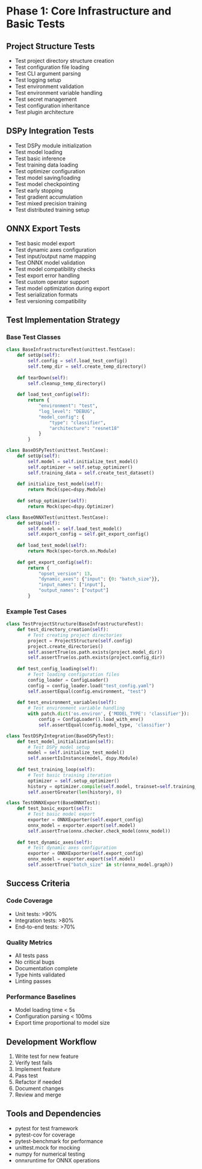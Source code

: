 # Phase 1: Core Infrastructure and Basic Tests

## Project Structure Tests
- Test project directory structure creation
- Test configuration file loading
- Test CLI argument parsing
- Test logging setup
- Test environment validation
- Test environment variable handling
- Test secret management
- Test configuration inheritance
- Test plugin architecture

## DSPy Integration Tests
- Test DSPy module initialization
- Test model loading
- Test basic inference
- Test training data loading
- Test optimizer configuration
- Test model saving/loading
- Test model checkpointing
- Test early stopping
- Test gradient accumulation
- Test mixed precision training
- Test distributed training setup

## ONNX Export Tests
- Test basic model export
- Test dynamic axes configuration
- Test input/output name mapping
- Test ONNX model validation
- Test model compatibility checks
- Test export error handling
- Test custom operator support
- Test model optimization during export
- Test serialization formats
- Test versioning compatibility

## Test Implementation Strategy

### Base Test Classes
```python
class BaseInfrastructureTest(unittest.TestCase):
    def setUp(self):
        self.config = self.load_test_config()
        self.temp_dir = self.create_temp_directory()
        
    def tearDown(self):
        self.cleanup_temp_directory()
        
    def load_test_config(self):
        return {
            "environment": "test",
            "log_level": "DEBUG",
            "model_config": {
                "type": "classifier",
                "architecture": "resnet18"
            }
        }

class BaseDSPyTest(unittest.TestCase):
    def setUp(self):
        self.model = self.initialize_test_model()
        self.optimizer = self.setup_optimizer()
        self.training_data = self.create_test_dataset()
        
    def initialize_test_model(self):
        return Mock(spec=dspy.Module)
        
    def setup_optimizer(self):
        return Mock(spec=dspy.Optimizer)

class BaseONNXTest(unittest.TestCase):
    def setUp(self):
        self.model = self.load_test_model()
        self.export_config = self.get_export_config()
        
    def load_test_model(self):
        return Mock(spec=torch.nn.Module)
        
    def get_export_config(self):
        return {
            "opset_version": 13,
            "dynamic_axes": {"input": {0: "batch_size"}},
            "input_names": ["input"],
            "output_names": ["output"]
        }
```

### Example Test Cases

```python
class TestProjectStructure(BaseInfrastructureTest):
    def test_directory_creation(self):
        # Test creating project directories
        project = ProjectStructure(self.config)
        project.create_directories()
        self.assertTrue(os.path.exists(project.model_dir))
        self.assertTrue(os.path.exists(project.config_dir))
        
    def test_config_loading(self):
        # Test loading configuration files
        config_loader = ConfigLoader()
        config = config_loader.load("test_config.yaml")
        self.assertEqual(config.environment, "test")
        
    def test_environment_variables(self):
        # Test environment variable handling
        with patch.dict('os.environ', {'MODEL_TYPE': 'classifier'}):
            config = ConfigLoader().load_with_env()
            self.assertEqual(config.model_type, 'classifier')

class TestDSPyIntegration(BaseDSPyTest):
    def test_model_initialization(self):
        # Test DSPy model setup
        model = self.initialize_test_model()
        self.assertIsInstance(model, dspy.Module)
        
    def test_training_loop(self):
        # Test basic training iteration
        optimizer = self.setup_optimizer()
        history = optimizer.compile(self.model, trainset=self.training_data)
        self.assertGreater(len(history), 0)

class TestONNXExport(BaseONNXTest):
    def test_basic_export(self):
        # Test basic model export
        exporter = ONNXExporter(self.export_config)
        onnx_model = exporter.export(self.model)
        self.assertTrue(onnx.checker.check_model(onnx_model))
        
    def test_dynamic_axes(self):
        # Test dynamic axes configuration
        exporter = ONNXExporter(self.export_config)
        onnx_model = exporter.export(self.model)
        self.assertTrue("batch_size" in str(onnx_model.graph))
```

## Success Criteria

### Code Coverage
- Unit tests: >90%
- Integration tests: >80%
- End-to-end tests: >70%

### Quality Metrics
- All tests pass
- No critical bugs
- Documentation complete
- Type hints validated
- Linting passes

### Performance Baselines
- Model loading time < 5s
- Configuration parsing < 100ms
- Export time proportional to model size

## Development Workflow
1. Write test for new feature
2. Verify test fails
3. Implement feature
4. Pass test
5. Refactor if needed
6. Document changes
7. Review and merge

## Tools and Dependencies
- pytest for test framework
- pytest-cov for coverage
- pytest-benchmark for performance
- unittest.mock for mocking
- numpy for numerical testing
- onnxruntime for ONNX operations

